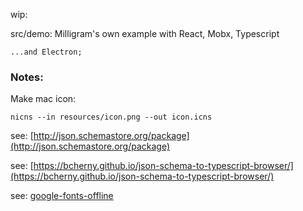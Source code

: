  wip:

 src/demo: Milligram's own example with React, Mobx, Typescript
    
    ...and Electron;

### Notes:

Make mac icon:
    
    nicns --in resources/icon.png --out icon.icns  
    

see: [http://json.schemastore.org/package](http://json.schemastore.org/package)

see: [https://bcherny.github.io/json-schema-to-typescript-browser/](https://bcherny.github.io/json-schema-to-typescript-browser/)    

see: [google-fonts-offline](https://www.npmjs.com/package/google-fonts-offline)